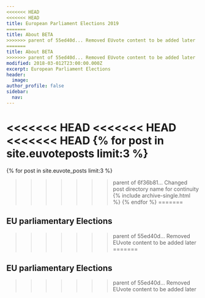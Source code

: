 ```yaml
---
<<<<<<< HEAD
<<<<<<< HEAD
title: European Parliament Elections 2019
=======
title: About BETA
>>>>>>> parent of 55ed40d... Removed EUvote content to be added later
=======
title: About BETA
>>>>>>> parent of 55ed40d... Removed EUvote content to be added later
modified: 2018-03-012T23:00:00.000Z
excerpt: European Parliament Elections
header:
  image:
author_profile: false
sidebar:
  nav:
---
```

<<<<<<< HEAD
<<<<<<< HEAD
<<<<<<< HEAD
{% for post in site.euvoteposts limit:3 %}
=======
{% for post in site.euvote_posts limit:3 %}
>>>>>>> parent of 6f36b81... Changed post directory name for continuity
  {% include archive-single.html %}
{% endfor %}
=======
## EU parliamentary Elections
>>>>>>> parent of 55ed40d... Removed EUvote content to be added later
=======
## EU parliamentary Elections
>>>>>>> parent of 55ed40d... Removed EUvote content to be added later
